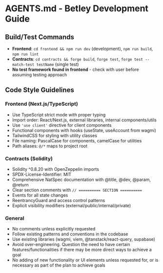 # AGENTS.md - Betley Development Guide

## Build/Test Commands
- **Frontend**: `cd frontend && npm run dev` (development), `npm run build`, `npm run lint`
- **Contracts**: `cd contracts && forge build`, `forge test`, `forge test --match-test testName` (single test)
- **No test framework found in frontend** - check with user before assuming testing approach

## Code Style Guidelines

### Frontend (Next.js/TypeScript)
- Use TypeScript strict mode with proper typing
- Import order: React/Next.js, external libraries, internal components/utils
- Use `'use client'` directive for client components
- Functional components with hooks (useState, useAccount from wagmi)
- TailwindCSS for styling with utility classes
- File naming: PascalCase for components, camelCase for utilities
- Path aliases: `@/*` maps to project root

### Contracts (Solidity)
- Solidity ^0.8.20 with OpenZeppelin imports
- SPDX-License-Identifier: MIT
- Comprehensive NatSpec documentation with @title, @dev, @param, @return
- Clear section comments with `// ========== SECTION ==========`
- Events for all state changes
- ReentrancyGuard and access control patterns
- Explicit visibility modifiers (external/public/internal/private)

### General
- No comments unless explicitly requested
- Follow existing patterns and conventions in the codebase
- Use existing libraries (wagmi, viem, @tanstack/react-query, supabase)
- Avoid over-engineering. Question the need to have certain features/functionalities if there may be more direct ways to achieve a goal
- No adding of new functionality or UI elements unless requested for, or is necessary as part of the plan to achieve goals